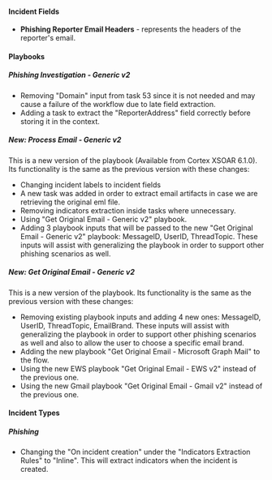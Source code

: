 
#### Incident Fields
- **Phishing Reporter Email Headers** - represents the headers of the reporter's email.

#### Playbooks
##### Phishing Investigation - Generic v2
- Removing "Domain" input from task 53 since it is not needed and may cause a failure of the workflow due to late field extraction.
- Adding a task to extract the "ReporterAddress" field correctly before storing it in the context.

##### New: Process Email - Generic v2
This is a new version of the playbook (Available from Cortex XSOAR 6.1.0). Its functionality is the same as the previous version with these changes:
- Changing incident labels to incident fields
- A new task was added in order to extract email artifacts in case we are retrieving the original eml file.
- Removing indicators extraction inside tasks where unnecessary.
- Using "Get Original Email - Generic v2" playbook.
- Adding 3 playbook inputs that will be passed to the new "Get Original Email - Generic v2" playbook: MessageID, UserID, ThreadTopic.
  These inputs will assist with generalizing the playbook in order to support other phishing scenarios as well.

##### New: Get Original Email - Generic v2
This is a new version of the playbook. Its functionality is the same as the previous version with these changes:

- Removing existing playbook inputs and adding 4 new ones: MessageID, UserID, ThreadTopic, EmailBrand.
  These inputs will assist with generalizing the playbook in order to support other phishing scenarios as well and also to allow the user to choose a specific email brand.
- Adding the new playbook "Get Original Email - Microsoft Graph Mail" to the flow.
- Using the new EWS playbook "Get Original Email - EWS v2" instead of the previous one.
- Using the new Gmail playbook "Get Original Email - Gmail v2" instead of the previous one.

#### Incident Types
##### Phishing
- Changing the "On incident creation" under the "Indicators Extraction Rules" to "Inline". This will extract indicators when the incident is created.